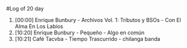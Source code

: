 #Log of 20 day

1. [00:00] Enrique Bunbury - Archivos Vol. 1: Tributos y BSOs - Con El Alma En Los Labios
1. [10:20] Enrique Bunbury - Pequeño - Algo en común
1. [10:21] Café Tacvba - Tiempo Trascurrido - chilanga banda
